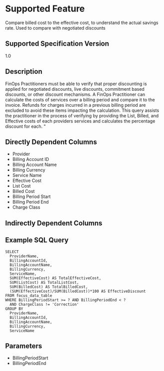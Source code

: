 # Supported Feature

Compare billed cost to the effective cost, to understand the actual savings rate. Used to compare with negotiated discounts

## Supported Specification Version
1.0

## Description
FinOps Practitioners must be able to verify that proper discounting is applied for negotiated discounts, live discounts, commitment based discounts, or other discount mechanisms. A FinOps Practitioner can calculate the costs of services over a billing period and compare it to the invoice. Refunds for charges incurred in a previous billing period are excluded to avoid these items impacting the calculation. This query assists the practitioner in the process of verifying by providing the List, Billed, and Effective costs of each providers services and calculates the percentage discount for each.
"

## Directly Dependent Columns
* Provider 
* Billing Account ID
* Billing Account Name
* Billing Currency
* Service Name
* Effective Cost
* List Cost
* Billed Cost
* Billing Period Start
* Billing Period End
* Charge Class

## Indirectly Dependent Columns



## Example SQL Query
```
SELECT
  ProviderName,
  BillingAccountId,
  BillingAccountName,
  BillingCurrency,
  ServiceName,
  SUM(EffectiveCost) AS TotalEffectiveCost,
  SUM(ListCost) AS TotalListCost,
  SUM(BilledCost) AS TotalBilledCost,
  (SUM(EffectiveCost)/SUM(BilledCost))*100 AS EffectiveDiscount
FROM focus_data_table
WHERE BillingPeriodStart >= ? AND BillingPeriodEnd < ?
  AND ChargeClass != 'Correction'
GROUP BY
  ProviderName,
  BillingAccountId,
  BillingAccountName,
  BillingCurrency,
  ServiceName
```

## Parameters
* BillingPeriodStart
* BillingPeriodEnd